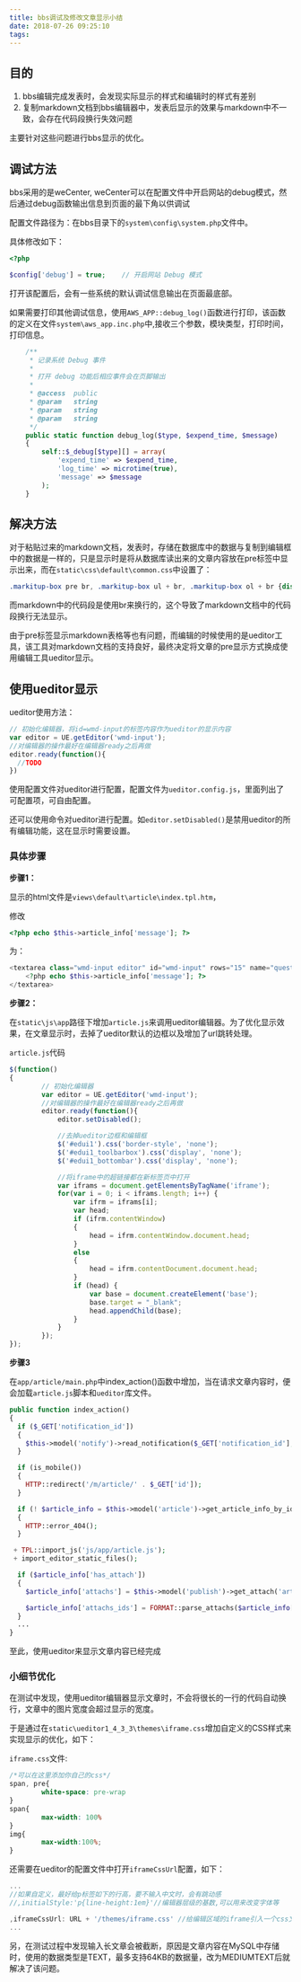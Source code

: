```yaml
---
title: bbs调试及修改文章显示小结
date: 2018-07-26 09:25:10
tags:
---
```


## 目的

1. bbs编辑完成发表时，会发现实际显示的样式和编辑时的样式有差别
2. 复制markdown文档到bbs编辑器中，发表后显示的效果与markdown中不一致，会存在代码段换行失效问题

主要针对这些问题进行bbs显示的优化。

## 调试方法

bbs采用的是weCenter, weCenter可以在配置文件中开启网站的debug模式，然后通过debug函数输出信息到页面的最下角以供调试

配置文件路径为：在bbs目录下的`system\config\system.php`文件中。

具体修改如下：

```php
<?php

$config['debug'] = true;	// 开启网站 Debug 模式
```

打开该配置后，会有一些系统的默认调试信息输出在页面最底部。

如果需要打印其他调试信息，使用```AWS_APP::debug_log()```函数进行打印，该函数的定义在文件`system\aws_app.inc.php`中,接收三个参数，模块类型，打印时间，打印信息。

```php
	/**
	 * 记录系统 Debug 事件
	 *
	 * 打开 debug 功能后相应事件会在页脚输出
	 *
	 * @access	public
	 * @param	string
	 * @param	string
	 * @param	string
	 */
	public static function debug_log($type, $expend_time, $message)
	{
		self::$_debug[$type][] = array(
			'expend_time' => $expend_time,
			'log_time' => microtime(true),
			'message' => $message
		);
	}
```

## 解决方法

对于粘贴过来的markdown文档，发表时，存储在数据库中的数据与复制到编辑框中的数据是一样的，只是显示时是将从数据库读出来的文章内容放在pre标签中显示出来，而在`static\css\default\common.css`中设置了：

```css
.markitup-box pre br, .markitup-box ul + br, .markitup-box ol + br {display: none;}
```

而markdown中的代码段是使用br来换行的，这个导致了markdown文档中的代码段换行无法显示。

由于pre标签显示markdown表格等也有问题，而编辑的时候使用的是ueditor工具，该工具对markdown文档的支持良好，最终决定将文章的pre显示方式换成使用编辑工具ueditor显示。

## 使用ueditor显示

ueditor使用方法：

```javascript
// 初始化编辑器，将id=wmd-input的标签内容作为ueditor的显示内容
var editor = UE.getEditor('wmd-input');
//对编辑器的操作最好在编辑器ready之后再做
editor.ready(function(){
  //TODO
})
```

使用配置文件对ueditor进行配置，配置文件为`ueditor.config.js`，里面列出了可配置项，可自由配置。

还可以使用命令对ueditor进行配置。如`editor.setDisabled()`是禁用ueditor的所有编辑功能，这在显示时需要设置。

### 具体步骤

**步骤1：**

显示的html文件是`views\default\article\index.tpl.htm`，

修改

```php
<?php echo $this->article_info['message']; ?>
```

为：

```php
<textarea class="wmd-input editor" id="wmd-input" rows="15" name="question_detail">
	<?php echo $this->article_info['message']; ?>
</textarea>
```

**步骤2：**

在`static\js\app`路径下增加`article.js`来调用ueditor编辑器。为了优化显示效果，在文章显示时，去掉了ueditor默认的边框以及增加了url跳转处理。

`article.js`代码

```javascript
$(function()
{
		// 初始化编辑器
		var editor = UE.getEditor('wmd-input');
		//对编辑器的操作最好在编辑器ready之后再做
		editor.ready(function(){
			editor.setDisabled();

			//去掉ueditor边框和编辑框
			$('#edui1').css('border-style', 'none');
			$('#edui1_toolbarbox').css('display', 'none');
			$('#edui1_bottombar').css('display', 'none');

			//将iframe中的超链接都在新标签页中打开
			var iframs = document.getElementsByTagName('iframe');
			for(var i = 0; i < iframs.length; i++) {
				var ifrm = iframs[i];
				var head;
				if (ifrm.contentWindow)
				{
					head = ifrm.contentWindow.document.head;
				}
				else
				{
					head = ifrm.contentDocument.document.head;
				}
				if (head) {
					var base = document.createElement('base');
					base.target = "_blank";
					head.appendChild(base);
				}
			}
		});
});
```

**步骤3**

在`app/article/main.php`中index_action()函数中增加，当在请求文章内容时，便会加载`article.js`脚本和`ueditor`库文件。

```php
public function index_action()
{
  if ($_GET['notification_id'])
  {
  	$this->model('notify')->read_notification($_GET['notification_id'], $this->user_id);
  }

  if (is_mobile())
  {
  	HTTP::redirect('/m/article/' . $_GET['id']);
  }

  if (! $article_info = $this->model('article')->get_article_info_by_id($_GET['id']))
  {
  	HTTP::error_404();
  }

 + TPL::import_js('js/app/article.js');
 + import_editor_static_files();

  if ($article_info['has_attach'])
  {
  	$article_info['attachs'] = $this->model('publish')->get_attach('article', $article_info['id'], 'min');

  	$article_info['attachs_ids'] = FORMAT::parse_attachs($article_info['message'], true);
  }
  ...
}
```

至此，使用ueditor来显示文章内容已经完成

### 小细节优化

在测试中发现，使用ueditor编辑器显示文章时，不会将很长的一行的代码自动换行，文章中的图片宽度会超过显示的宽度。

于是通过在`static\ueditor1_4_3_3\themes\iframe.css`增加自定义的CSS样式来实现显示的优化，如下：

`iframe.css`文件:

```css
/*可以在这里添加你自己的css*/
span, pre{
        white-space: pre-wrap
}
span{
        max-width: 100%
}
img{
        max-width:100%;
}
```

还需要在ueditor的配置文件中打开`iframeCssUrl`配置，如下：

```javascript
...
//如果自定义，最好给p标签如下的行高，要不输入中文时，会有跳动感
//,initialStyle:'p{line-height:1em}'//编辑器层级的基数,可以用来改变字体等

,iframeCssUrl: URL + '/themes/iframe.css' //给编辑区域的iframe引入一个css文件
...
```

另，在测试过程中发现输入长文章会被截断，原因是文章内容在MySQL中存储时，使用的数据类型是TEXT，最多支持64KB的数据量，改为MEDIUMTEXT后就解决了该问题。

